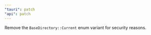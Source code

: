 ```yaml
---
"tauri": patch
"api": patch
---
```


Remove the `BaseDirectory::Current` enum variant for security reasons.
